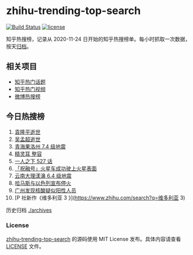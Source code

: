 # zhihu-trending-top-search

[![Build Status](https://github.com/justjavac/zhihu-trending-top-search/workflows/ci/badge.svg?branch=main)](https://github.com/justjavac/zhihu-trending-top-search/actions)
[![license](https://img.shields.io/github/license/justjavac/zhihu-trending-top-search)](https://github.com/justjavac/zhihu-trending-top-search/blob/main/LICENSE)

知乎热搜榜，记录从 2020-11-24 日开始的知乎热搜榜单。每小时抓取一次数据，按天[归档](./archives)。

## 相关项目

- [知乎热门话题](https://github.com/justjavac/zhihu-trending-hot-questions)
- [知乎热门视频](https://github.com/justjavac/zhihu-trending-hot-video)
- [微博热搜榜](https://github.com/justjavac/weibo-trending-hot-search)

## 今日热搜榜

<!-- BEGIN -->
<!-- 最后更新时间 Sun May 23 2021 08:27:53 GMT+0800 (China Standard Time) -->

1. [袁隆平逝世](https://www.zhihu.com/search?q=袁隆平)
2. [吴孟超逝世](https://www.zhihu.com/search?q=吴孟超)
3. [青海果洛州 7.4 级地震](https://www.zhihu.com/search?q=青海地震)
4. [精灵耳 整容](https://www.zhihu.com/search?q=精灵耳)
5. [一人之下 527 话](https://www.zhihu.com/search?q=一人之下)
6. [「祝融号」火星车成功驶上火星表面](https://www.zhihu.com/search?q=祝融号)
7. [云南大理漾濞 6.4 级地震](https://www.zhihu.com/search?q=云南地震)
8. [哈马斯与以色列宣布停火](https://www.zhihu.com/search?q=以色列哈马斯)
9. [广州发现核酸疑似阳性人员](https://www.zhihu.com/search?q=广州核酸疑似阳性)
10. [P 社新作《维多利亚 3 》](https://www.zhihu.com/search?q=维多利亚 3)

<!-- END -->

历史归档 [./archives](./archives)

### License

[zhihu-trending-top-search](https://github.com/justjavac/zhihu-trending-top-search)
的源码使用 MIT License 发布。具体内容请查看 [LICENSE](./LICENSE) 文件。
